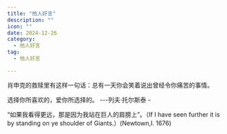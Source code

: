 ```yaml
---
title: "他人好言"
description: ""
icon: ""
date: 2024-12-26
category:
  - 他人好言
tag:
  - 他人好言

---
```


肖申克的救赎里有这样一句话：总有一天你会笑着说出曾经令你痛苦的事情。

选择你所喜欢的，爱你所选择的。 ---列夫·托尔斯泰 ​-

“如果我看得更远，那是因为我站在巨人的肩膀上”。（If I have seen further it is by standing on ye shoulder of Giants.）(Newtown,I. 1676)

